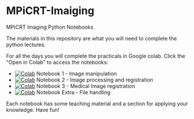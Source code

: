 # MPiCRT-Imaiging
 
MPiCRT Imaging Python Notebooks

The materials in this repository are what you will need to complete the python lectures.

For all the days you will complete the practicals in Google colab. Click the "Open in Colab" to access the notebooks:

- [![Colab](https://colab.research.google.com/assets/colab-badge.svg)](https://colab.research.google.com/github/rrr-uom-projects/MPiCRT-Imaging/blob/main/Notebook1%20-%20ImageProcessingInPython.ipynb) Notebook 1 - Image manipulation
- [![Colab](https://colab.research.google.com/assets/colab-badge.svg)](https://colab.research.google.com/github/rrr-uom-projects/MPiCRT-Imaging/blob/main/Notebook2%20-%20AdvancedImageProcessing.ipynb) Notebook 2 - Image processing and registration
- [![Colab](https://colab.research.google.com/assets/colab-badge.svg)](https://colab.research.google.com/github/rrr-uom-projects/MPiCRT-Imaging/blob/main/Notebook3%20-%20MedicalImageRegistration.ipynb) Notebook 3 - Medical Image registration
- [![Colab](https://colab.research.google.com/assets/colab-badge.svg)](https://colab.research.google.com/github/rrr-uom-projects/MPiCRT-Imaging/blob/main/NotebookExtra%20-%20PythonBasicsReference.ipynb) Notebook Extra - File handling

Each notebook has some teaching material and a section for applying your knowledge. Have fun!
